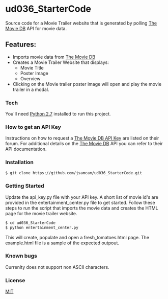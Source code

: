 # ud036_StarterCode
Source code for a Movie Trailer website that is generated by polling [The Movie DB](https://www.themoviedb.org/about "About The Movie DB") API for movie data.
## Features:
* Imports movie data from [The Movie DB](https://www.themoviedb.org/documentation/api "The Movie DB API Documentation")
* Creates a Movie Trailer Website that displays: 
    * Movie Title
    * Poster Image
    * Overview
* Clicking on the Movie trailer poster image will open and play the movie trailer in a modal.

### Tech
You'll need [Python 2.7](https://docs.python.org/2/index.html "Python 2.7 Documentation") installed to run this project.


### How to get an API Key
Instructions on how to request a [The Movie DB API Key](https://www.themoviedb.org/talk/5695502cc3a3687170000443?language=en, "How to request an API Key") are listed on their forum.
For additional details on the [The Movie DB](https://www.themoviedb.org/documentation/api "The Movie DB API Documentation") API you can refer to their API documentation.
### Installation

```sh
$ git clone https://github.com/jsamcam/ud036_StarterCode.git
```

### Getting Started
Update the api_key.py file with your API key.
A short list of movie id's are provided in the entertainment_center.py file to get started.
Follow these steps to run the script that imports the movie data and creates the HTML page for the movie trailer website.

```sh
$ cd ud036_StarterCode
$ python entertainment_center.py
```
This will create, populate and open a fresh_tomatoes.html page.
The example.html file is a sample of the expected outpout.

### Known bugs
Currenlty does not support non ASCII characters.

### License
[MIT](https://choosealicense.com/licenses/mit/, "MIT License")